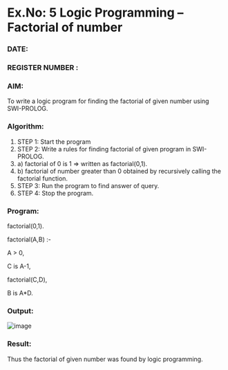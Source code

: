 # Ex.No: 5   Logic Programming – Factorial of number   
### DATE:                                                                            
### REGISTER NUMBER : 
### AIM: 
To  write  a logic program for finding the factorial of given number using SWI-PROLOG. 
### Algorithm:
1. STEP 1: Start the program
2. STEP 2:  Write a rules for finding factorial of given program in SWI-PROLOG.
3.   a)	factorial of 0 is 1 => written as factorial(0,1).
4.   b)	factorial of number greater than 0 obtained by recursively calling the factorial    function.
5. STEP 3: Run the program  to find answer of  query.
6. STEP 4: Stop the program.

### Program:
factorial(0,1).

factorial(A,B) :-

A > 0,

C is A-1,

factorial(C,D),

B is A*D.


### Output:
![image](https://github.com/user-attachments/assets/93a45a1d-acd7-4bef-ae8b-d9acf021c67e)



### Result:
Thus the factorial of given number was found by logic programming. 
